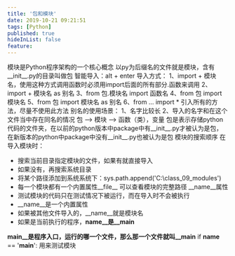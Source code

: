 ```yaml
---
title: '包和模块'
date: 2019-10-21 09:21:51
tags: [Python]
published: true
hideInList: false
feature: 
---
```

模块是Python程序架构的一个核心概念
以py为后缀名的文件就是模块，含有__init__.py的目录叫做包
智能导入：alt + enter
导入方式：
1、import + 模块名，使用这种方式调用函数时必须用import后面的所有部分.函数来调用
2、import + 模块名 as 别名
3、from 包.模块名 import 函数名 
4、from 包 import 模块名
5、from 包 import 模块名 as 别名
6、from ... import * 引入所有的方法，尽量不使用此方法
别名的使用场景：
1、名字比较长 2、导入的名字和在这个文件当中存在同名的情况
包 --> 模块 --> 函数（类），变量
包是表示存储python代码的文件夹，在以前的python版本中package中有__init__.py才被认为是包，在新版本的python中package中没有__init__.py也被认为是包
模块的搜索顺序
在导入模块时：
* 搜索当前目录指定模块的文件，如果有就直接导入
* 如果没有，再搜索系统目录
* 将某个路径添加到系统系统下：sys.path.append('C:\class_09_modules')
* 每一个模块都有一个内置属性__file__ 可以查看模块的完整路径
__name__属性
* 测试模块的代码只在测试情况下被运行，而在导入时不会被执行
* __name__是一个内置属性
* 如果被其他文件导入的，__name__就是模块名
* 如果是当前执行的程序，__name__是__main__

__main__是程序入口，运行的哪一个文件，那么那一个文件就叫__main__
if __name__ == '__main__':  用来测试模块

